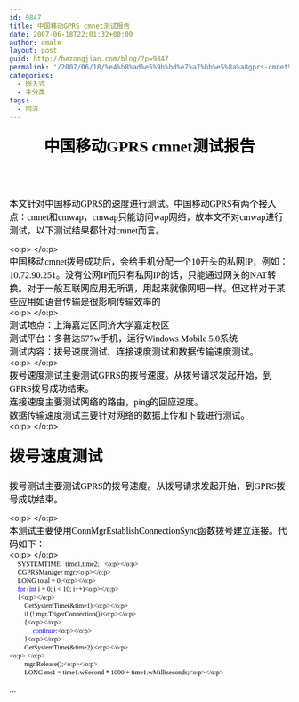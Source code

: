 ```yaml
---
id: 9847
title: 中国移动GPRS cmnet测试报告
date: 2007-06-18T22:01:32+00:00
author: omale
layout: post
guid: http://hezongjian.com/blog/?p=9847
permalink: '/2007/06/18/%e4%b8%ad%e5%9b%bd%e7%a7%bb%e5%8a%a8gprs-cmnet%e6%b5%8b%e8%af%95%e6%8a%a5%e5%91%8a/'
categories:
  - 嵌入式
  - 未分类
tags:
  - 同济
---
```

<h1 style="MARGIN: 17pt 0cm 16.5pt; TEXT-ALIGN: center" align=center><font color=#000000><span style="FONT-FAMILY: 宋体; mso-ascii-font-family: Calibri; mso-ascii-theme-font: minor-latin; mso-fareast-font-family: 宋体; mso-fareast-theme-font: minor-fareast; mso-hansi-font-family: Calibri; mso-hansi-theme-font: minor-latin">中国移动</span><span lang=EN-US><font face=Calibri>GPRS cmnet</font></span><span style="FONT-FAMILY: 宋体; mso-ascii-font-family: Calibri; mso-ascii-theme-font: minor-latin; mso-fareast-font-family: 宋体; mso-fareast-theme-font: minor-fareast; mso-hansi-font-family: Calibri; mso-hansi-theme-font: minor-latin">测试报告</span></font></h1> <p class=MsoNormal style="MARGIN: 0cm 0cm 0pt; TEXT-ALIGN: center" align=center><span lang=EN-US><?xml:namespace prefix = o ns = "urn:schemas-microsoft-com:office:office"  /><o:p><font face=Calibri color=#000000 size=3>&nbsp;</font></o:p></span></p> <p class=MsoNormal style="MARGIN: 0cm 0cm 0pt; TEXT-ALIGN: center" align=center><span lang=EN-US><o:p><font face=Calibri color=#000000 size=3>&nbsp;</font></o:p></span><font size=3><font color=#000000>

<span style="FONT-FAMILY: 宋体; mso-ascii-font-family: Calibri; mso-ascii-theme-font: minor-latin; mso-fareast-font-family: 宋体; mso-fareast-theme-font: minor-fareast; mso-hansi-font-family: Calibri; mso-hansi-theme-font: minor-latin">本文针对中国移动</span><span lang=EN-US><font face=Calibri>GPRS</font></span><span style="FONT-FAMILY: 宋体; mso-ascii-font-family: Calibri; mso-ascii-theme-font: minor-latin; mso-fareast-font-family: 宋体; mso-fareast-theme-font: minor-fareast; mso-hansi-font-family: Calibri; mso-hansi-theme-font: minor-latin">的速度进行测试。中国移动</span><span lang=EN-US><font face=Calibri>GPRS</font></span><span style="FONT-FAMILY: 宋体; mso-ascii-font-family: Calibri; mso-ascii-theme-font: minor-latin; mso-fareast-font-family: 宋体; mso-fareast-theme-font: minor-fareast; mso-hansi-font-family: Calibri; mso-hansi-theme-font: minor-latin">有两个接入点：</span><span lang=EN-US><font face=Calibri>cmnet</font></span><span style="FONT-FAMILY: 宋体; mso-ascii-font-family: Calibri; mso-ascii-theme-font: minor-latin; mso-fareast-font-family: 宋体; mso-fareast-theme-font: minor-fareast; mso-hansi-font-family: Calibri; mso-hansi-theme-font: minor-latin">和</span><span lang=EN-US><font face=Calibri>cmwap</font></span><span style="FONT-FAMILY: 宋体; mso-ascii-font-family: Calibri; mso-ascii-theme-font: minor-latin; mso-fareast-font-family: 宋体; mso-fareast-theme-font: minor-fareast; mso-hansi-font-family: Calibri; mso-hansi-theme-font: minor-latin">，</span><span lang=EN-US><font face=Calibri>cmwap</font></span><span style="FONT-FAMILY: 宋体; mso-ascii-font-family: Calibri; mso-ascii-theme-font: minor-latin; mso-fareast-font-family: 宋体; mso-fareast-theme-font: minor-fareast; mso-hansi-font-family: Calibri; mso-hansi-theme-font: minor-latin">只能访问</span><span lang=EN-US><font face=Calibri>wap</font></span><span style="FONT-FAMILY: 宋体; mso-ascii-font-family: Calibri; mso-ascii-theme-font: minor-latin; mso-fareast-font-family: 宋体; mso-fareast-theme-font: minor-fareast; mso-hansi-font-family: Calibri; mso-hansi-theme-font: minor-latin">网络，故本文不对</span><span lang=EN-US><font face=Calibri>cmwap</font></span><span style="FONT-FAMILY: 宋体; mso-ascii-font-family: Calibri; mso-ascii-theme-font: minor-latin; mso-fareast-font-family: 宋体; mso-fareast-theme-font: minor-fareast; mso-hansi-font-family: Calibri; mso-hansi-theme-font: minor-latin">进行测试，以下测试结果都针对</span><span lang=EN-US><font face=Calibri>cmnet</font></span><span style="FONT-FAMILY: 宋体; mso-ascii-font-family: Calibri; mso-ascii-theme-font: minor-latin; mso-fareast-font-family: 宋体; mso-fareast-theme-font: minor-fareast; mso-hansi-font-family: Calibri; mso-hansi-theme-font: minor-latin">而言。</span></font></font></p> <p class=MsoNormal style="MARGIN: 0cm 0cm 0pt; TEXT-ALIGN: left" align=left><span lang=EN-US><o:p><font face=Calibri color=#000000 size=3>&nbsp;</font></o:p></span></p> <p class=MsoNormal style="MARGIN: 0cm 0cm 0pt; TEXT-ALIGN: left" align=left><font size=3><font color=#000000><span style="FONT-FAMILY: 宋体; mso-ascii-font-family: Calibri; mso-ascii-theme-font: minor-latin; mso-fareast-font-family: 宋体; mso-fareast-theme-font: minor-fareast; mso-hansi-font-family: Calibri; mso-hansi-theme-font: minor-latin">中国移动</span><span lang=EN-US><font face=Calibri>cmnet</font></span><span style="FONT-FAMILY: 宋体; mso-ascii-font-family: Calibri; mso-ascii-theme-font: minor-latin; mso-fareast-font-family: 宋体; mso-fareast-theme-font: minor-fareast; mso-hansi-font-family: Calibri; mso-hansi-theme-font: minor-latin">拨号成功后，会给手机分配一个</span><span lang=EN-US><font face=Calibri>10</font></span><span style="FONT-FAMILY: 宋体; mso-ascii-font-family: Calibri; mso-ascii-theme-font: minor-latin; mso-fareast-font-family: 宋体; mso-fareast-theme-font: minor-fareast; mso-hansi-font-family: Calibri; mso-hansi-theme-font: minor-latin">开头的私网</span><span lang=EN-US><font face=Calibri>IP</font></span><span style="FONT-FAMILY: 宋体; mso-ascii-font-family: Calibri; mso-ascii-theme-font: minor-latin; mso-fareast-font-family: 宋体; mso-fareast-theme-font: minor-fareast; mso-hansi-font-family: Calibri; mso-hansi-theme-font: minor-latin">，例如：</span><span lang=EN-US><font face=Calibri>10.72.90.251</font></span><span style="FONT-FAMILY: 宋体; mso-ascii-font-family: Calibri; mso-ascii-theme-font: minor-latin; mso-fareast-font-family: 宋体; mso-fareast-theme-font: minor-fareast; mso-hansi-font-family: Calibri; mso-hansi-theme-font: minor-latin">。没有公网</span><span lang=EN-US><font face=Calibri>IP</font></span><span style="FONT-FAMILY: 宋体; mso-ascii-font-family: Calibri; mso-ascii-theme-font: minor-latin; mso-fareast-font-family: 宋体; mso-fareast-theme-font: minor-fareast; mso-hansi-font-family: Calibri; mso-hansi-theme-font: minor-latin">而只有私网</span><span lang=EN-US><font face=Calibri>IP</font></span><span style="FONT-FAMILY: 宋体; mso-ascii-font-family: Calibri; mso-ascii-theme-font: minor-latin; mso-fareast-font-family: 宋体; mso-fareast-theme-font: minor-fareast; mso-hansi-font-family: Calibri; mso-hansi-theme-font: minor-latin">的话，只能通过网关的</span><span lang=EN-US><font face=Calibri>NAT</font></span><span style="FONT-FAMILY: 宋体; mso-ascii-font-family: Calibri; mso-ascii-theme-font: minor-latin; mso-fareast-font-family: 宋体; mso-fareast-theme-font: minor-fareast; mso-hansi-font-family: Calibri; mso-hansi-theme-font: minor-latin">转换。对于一般互联网应用无所谓，用起来就像网吧一样。但这样对于某些应用如语音传输是很影响传输效率的</span></font></font></p> <p class=MsoNormal style="MARGIN: 0cm 0cm 0pt; TEXT-ALIGN: left" align=left><span lang=EN-US><o:p><font face=Calibri color=#000000 size=3>&nbsp;</font></o:p></span></p> <p class=MsoNormal style="MARGIN: 0cm 0cm 0pt; TEXT-ALIGN: left" align=left><span style="FONT-FAMILY: 宋体; mso-ascii-font-family: Calibri; mso-ascii-theme-font: minor-latin; mso-fareast-font-family: 宋体; mso-fareast-theme-font: minor-fareast; mso-hansi-font-family: Calibri; mso-hansi-theme-font: minor-latin"><font color=#000000 size=3>测试地点：上海嘉定区同济大学嘉定校区</font></span></p> <p class=MsoNormal style="MARGIN: 0cm 0cm 0pt; TEXT-ALIGN: left" align=left><font size=3><font color=#000000><span style="FONT-FAMILY: 宋体; mso-ascii-font-family: Calibri; mso-ascii-theme-font: minor-latin; mso-fareast-font-family: 宋体; mso-fareast-theme-font: minor-fareast; mso-hansi-font-family: Calibri; mso-hansi-theme-font: minor-latin">测试平台：多普达</span><span lang=EN-US><font face=Calibri>577w</font></span><span style="FONT-FAMILY: 宋体; mso-ascii-font-family: Calibri; mso-ascii-theme-font: minor-latin; mso-fareast-font-family: 宋体; mso-fareast-theme-font: minor-fareast; mso-hansi-font-family: Calibri; mso-hansi-theme-font: minor-latin">手机，运行</span><span lang=EN-US><font face=Calibri>Windows Mobile 5.0</font></span><span style="FONT-FAMILY: 宋体; mso-ascii-font-family: Calibri; mso-ascii-theme-font: minor-latin; mso-fareast-font-family: 宋体; mso-fareast-theme-font: minor-fareast; mso-hansi-font-family: Calibri; mso-hansi-theme-font: minor-latin">系统</span></font></font></p> <p class=MsoNormal style="MARGIN: 0cm 0cm 0pt; TEXT-ALIGN: left" align=left><span style="FONT-FAMILY: 宋体; mso-ascii-font-family: Calibri; mso-ascii-theme-font: minor-latin; mso-fareast-font-family: 宋体; mso-fareast-theme-font: minor-fareast; mso-hansi-font-family: Calibri; mso-hansi-theme-font: minor-latin"><font color=#000000 size=3>测试内容：拨号速度测试、连接速度测试和数据传输速度测试。</font></span></p> <p class=MsoNormal style="MARGIN: 0cm 0cm 0pt; TEXT-ALIGN: left" align=left><span lang=EN-US><o:p><font face=Calibri color=#000000 size=3>&nbsp;</font></o:p></span></p> <p class=MsoNormal style="MARGIN: 0cm 0cm 0pt; TEXT-ALIGN: left" align=left><font size=3><font color=#000000><span style="FONT-FAMILY: 宋体; mso-ascii-font-family: Calibri; mso-ascii-theme-font: minor-latin; mso-fareast-font-family: 宋体; mso-fareast-theme-font: minor-fareast; mso-hansi-font-family: Calibri; mso-hansi-theme-font: minor-latin">拨号速度测试主要测试</span><span lang=EN-US><font face=Calibri>GPRS</font></span><span style="FONT-FAMILY: 宋体; mso-ascii-font-family: Calibri; mso-ascii-theme-font: minor-latin; mso-fareast-font-family: 宋体; mso-fareast-theme-font: minor-fareast; mso-hansi-font-family: Calibri; mso-hansi-theme-font: minor-latin">的拨号速度。从拨号请求发起开始，到</span><span lang=EN-US><font face=Calibri>GPRS</font></span><span style="FONT-FAMILY: 宋体; mso-ascii-font-family: Calibri; mso-ascii-theme-font: minor-latin; mso-fareast-font-family: 宋体; mso-fareast-theme-font: minor-fareast; mso-hansi-font-family: Calibri; mso-hansi-theme-font: minor-latin">拨号成功结束。</span></font></font></p> <p class=MsoNormal style="MARGIN: 0cm 0cm 0pt; TEXT-ALIGN: left" align=left><font size=3><font color=#000000><span style="FONT-FAMILY: 宋体; mso-ascii-font-family: Calibri; mso-ascii-theme-font: minor-latin; mso-fareast-font-family: 宋体; mso-fareast-theme-font: minor-fareast; mso-hansi-font-family: Calibri; mso-hansi-theme-font: minor-latin">连接速度主要测试网络的路由，</span><span lang=EN-US><font face=Calibri>ping</font></span><span style="FONT-FAMILY: 宋体; mso-ascii-font-family: Calibri; mso-ascii-theme-font: minor-latin; mso-fareast-font-family: 宋体; mso-fareast-theme-font: minor-fareast; mso-hansi-font-family: Calibri; mso-hansi-theme-font: minor-latin">的回应速度。</span></font></font></p> <p class=MsoNormal style="MARGIN: 0cm 0cm 0pt; TEXT-ALIGN: left" align=left><span style="FONT-FAMILY: 宋体; mso-ascii-font-family: Calibri; mso-ascii-theme-font: minor-latin; mso-fareast-font-family: 宋体; mso-fareast-theme-font: minor-fareast; mso-hansi-font-family: Calibri; mso-hansi-theme-font: minor-latin"><font color=#000000 size=3>数据传输速度测试主要针对网络的数据上传和下载进行测试。</font></span></p> <p class=MsoNormal style="MARGIN: 0cm 0cm 0pt; TEXT-ALIGN: left" align=left><span lang=EN-US><o:p><font face=Calibri color=#000000 size=3>&nbsp;</font></o:p></span></p> 

<h1 style="MARGIN: 17pt 0cm 16.5pt">
  <span style="FONT-FAMILY: 宋体; mso-ascii-font-family: Calibri; mso-ascii-theme-font: minor-latin; mso-fareast-font-family: 宋体; mso-fareast-theme-font: minor-fareast; mso-hansi-font-family: Calibri; mso-hansi-theme-font: minor-latin"><font color=#000000>拨号速度测试</font></span>
</h1><p class=MsoNormal style="MARGIN: 0cm 0cm 0pt; TEXT-ALIGN: left" align=left><font size=3><font color=#000000>

<span style="FONT-FAMILY: 宋体; mso-ascii-font-family: Calibri; mso-ascii-theme-font: minor-latin; mso-fareast-font-family: 宋体; mso-fareast-theme-font: minor-fareast; mso-hansi-font-family: Calibri; mso-hansi-theme-font: minor-latin">拨号测试主要测试</span><span lang=EN-US><font face=Calibri>GPRS</font></span><span style="FONT-FAMILY: 宋体; mso-ascii-font-family: Calibri; mso-ascii-theme-font: minor-latin; mso-fareast-font-family: 宋体; mso-fareast-theme-font: minor-fareast; mso-hansi-font-family: Calibri; mso-hansi-theme-font: minor-latin">的拨号速度。从拨号请求发起开始，到</span><span lang=EN-US><font face=Calibri>GPRS</font></span><span style="FONT-FAMILY: 宋体; mso-ascii-font-family: Calibri; mso-ascii-theme-font: minor-latin; mso-fareast-font-family: 宋体; mso-fareast-theme-font: minor-fareast; mso-hansi-font-family: Calibri; mso-hansi-theme-font: minor-latin">拨号成功结束。</span></font></font></p> <p class=MsoNormal style="MARGIN: 0cm 0cm 0pt; TEXT-ALIGN: left" align=left><span lang=EN-US><o:p><font face=Calibri color=#000000 size=3>&nbsp;</font></o:p></span></p> <p class=MsoNormal style="MARGIN: 0cm 0cm 0pt; TEXT-ALIGN: left" align=left><font size=3><font color=#000000><span style="FONT-FAMILY: 宋体; mso-ascii-font-family: Calibri; mso-ascii-theme-font: minor-latin; mso-fareast-font-family: 宋体; mso-fareast-theme-font: minor-fareast; mso-hansi-font-family: Calibri; mso-hansi-theme-font: minor-latin">本测试主要使用</span><span lang=EN-US><font face=Calibri>ConnMgrEstablishConnectionSync</font></span><span style="FONT-FAMILY: 宋体; mso-ascii-font-family: Calibri; mso-ascii-theme-font: minor-latin; mso-fareast-font-family: 宋体; mso-fareast-theme-font: minor-fareast; mso-hansi-font-family: Calibri; mso-hansi-theme-font: minor-latin">函数拨号建立连接。代码如下：</span></font></font></p> <p class=MsoNormal style="MARGIN: 0cm 0cm 0pt; TEXT-ALIGN: left" align=left><span lang=EN-US><o:p><font face=Calibri color=#000000 size=3>&nbsp;</font></o:p></span></p> <p class=MsoNormal style="MARGIN: 0cm 0cm 0pt; TEXT-ALIGN: left; mso-layout-grid-align: none" align=left><span lang=EN-US style="FONT-SIZE: 9pt; FONT-FAMILY: 新宋体; mso-hansi-font-family: 'Times New Roman'; mso-bidi-font-family: 'Times New Roman'; mso-font-kerning: 0pt; mso-no-proof: yes"><font color=#000000><span style="mso-tab-count: 1">&nbsp;&nbsp;&nbsp;&nbsp; </span>SYSTEMTIME<span style="mso-spacerun: yes">&nbsp;&nbsp; </span>time1,time2;<span style="mso-spacerun: yes">&nbsp;&nbsp; </span><o:p></o:p></font></span></p> <p class=MsoNormal style="MARGIN: 0cm 0cm 0pt; TEXT-ALIGN: left; mso-layout-grid-align: none" align=left><span lang=EN-US style="FONT-SIZE: 9pt; FONT-FAMILY: 新宋体; mso-hansi-font-family: 'Times New Roman'; mso-bidi-font-family: 'Times New Roman'; mso-font-kerning: 0pt; mso-no-proof: yes"><font color=#000000><span style="mso-tab-count: 1">&nbsp;&nbsp;&nbsp;&nbsp; </span>CGPRSManager mgr;<o:p></o:p></font></span></p> <p class=MsoNormal style="MARGIN: 0cm 0cm 0pt; TEXT-ALIGN: left; mso-layout-grid-align: none" align=left><span lang=EN-US style="FONT-SIZE: 9pt; FONT-FAMILY: 新宋体; mso-hansi-font-family: 'Times New Roman'; mso-bidi-font-family: 'Times New Roman'; mso-font-kerning: 0pt; mso-no-proof: yes"><font color=#000000><span style="mso-tab-count: 1">&nbsp;&nbsp;&nbsp;&nbsp; </span>LONG total = 0;<o:p></o:p></font></span></p> <p class=MsoNormal style="MARGIN: 0cm 0cm 0pt; TEXT-ALIGN: left; mso-layout-grid-align: none" align=left><span lang=EN-US style="FONT-SIZE: 9pt; FONT-FAMILY: 新宋体; mso-hansi-font-family: 'Times New Roman'; mso-bidi-font-family: 'Times New Roman'; mso-font-kerning: 0pt; mso-no-proof: yes"><span style="mso-tab-count: 1"><font color=#000000>&nbsp;&nbsp;&nbsp;&nbsp; </font></span><span style="COLOR: blue">for</span><font color=#000000> (</font><span style="COLOR: blue">int</span><font color=#000000> i = 0; i < 10; i++)<o:p></o:p></font></span></p> <p class=MsoNormal style="MARGIN: 0cm 0cm 0pt; TEXT-ALIGN: left; mso-layout-grid-align: none" align=left><span lang=EN-US style="FONT-SIZE: 9pt; FONT-FAMILY: 新宋体; mso-hansi-font-family: 'Times New Roman'; mso-bidi-font-family: 'Times New Roman'; mso-font-kerning: 0pt; mso-no-proof: yes"><font color=#000000><span style="mso-tab-count: 1">&nbsp;&nbsp;&nbsp;&nbsp; </span>{<o:p></o:p></font></span></p> <p class=MsoNormal style="MARGIN: 0cm 0cm 0pt; TEXT-ALIGN: left; mso-layout-grid-align: none" align=left><span lang=EN-US style="FONT-SIZE: 9pt; FONT-FAMILY: 新宋体; mso-hansi-font-family: 'Times New Roman'; mso-bidi-font-family: 'Times New Roman'; mso-font-kerning: 0pt; mso-no-proof: yes"><font color=#000000><span style="mso-tab-count: 2">&nbsp;&nbsp;&nbsp;&nbsp;&nbsp;&nbsp;&nbsp;&nbsp; </span>GetSystemTime(&time1);<o:p></o:p></font></span></p> <p class=MsoNormal style="MARGIN: 0cm 0cm 0pt; TEXT-ALIGN: left; mso-layout-grid-align: none" align=left><span lang=EN-US style="FONT-SIZE: 9pt; FONT-FAMILY: 新宋体; mso-hansi-font-family: 'Times New Roman'; mso-bidi-font-family: 'Times New Roman'; mso-font-kerning: 0pt; mso-no-proof: yes"><span style="mso-tab-count: 2"><font color=#000000>&nbsp;&nbsp;&nbsp;&nbsp;&nbsp;&nbsp;&nbsp;&nbsp; </font></span><span style="COLOR: blue">if</span><font color=#000000> (! mgr.TrigerConnection())<o:p></o:p></font></span></p> <p class=MsoNormal style="MARGIN: 0cm 0cm 0pt; TEXT-ALIGN: left; mso-layout-grid-align: none" align=left><span lang=EN-US style="FONT-SIZE: 9pt; FONT-FAMILY: 新宋体; mso-hansi-font-family: 'Times New Roman'; mso-bidi-font-family: 'Times New Roman'; mso-font-kerning: 0pt; mso-no-proof: yes"><font color=#000000><span style="mso-tab-count: 2">&nbsp;&nbsp;&nbsp;&nbsp;&nbsp;&nbsp;&nbsp;&nbsp; </span>{<o:p></o:p></font></span></p> <p class=MsoNormal style="MARGIN: 0cm 0cm 0pt; TEXT-ALIGN: left; mso-layout-grid-align: none" align=left><span lang=EN-US style="FONT-SIZE: 9pt; FONT-FAMILY: 新宋体; mso-hansi-font-family: 'Times New Roman'; mso-bidi-font-family: 'Times New Roman'; mso-font-kerning: 0pt; mso-no-proof: yes"><span style="mso-tab-count: 3"><font color=#000000>&nbsp;&nbsp;&nbsp;&nbsp;&nbsp;&nbsp;&nbsp;&nbsp;&nbsp;&nbsp;&nbsp;&nbsp;&nbsp; </font></span><span style="COLOR: blue">continue</span><font color=#000000>;<o:p></o:p></font></span></p> <p class=MsoNormal style="MARGIN: 0cm 0cm 0pt; TEXT-ALIGN: left; mso-layout-grid-align: none" align=left><span lang=EN-US style="FONT-SIZE: 9pt; FONT-FAMILY: 新宋体; mso-hansi-font-family: 'Times New Roman'; mso-bidi-font-family: 'Times New Roman'; mso-font-kerning: 0pt; mso-no-proof: yes"><font color=#000000><span style="mso-tab-count: 2">&nbsp;&nbsp;&nbsp;&nbsp;&nbsp;&nbsp;&nbsp;&nbsp; </span>}<o:p></o:p></font></span></p> <p class=MsoNormal style="MARGIN: 0cm 0cm 0pt; TEXT-ALIGN: left; mso-layout-grid-align: none" align=left><span lang=EN-US style="FONT-SIZE: 9pt; FONT-FAMILY: 新宋体; mso-hansi-font-family: 'Times New Roman'; mso-bidi-font-family: 'Times New Roman'; mso-font-kerning: 0pt; mso-no-proof: yes"><font color=#000000><span style="mso-tab-count: 2">&nbsp;&nbsp;&nbsp;&nbsp;&nbsp;&nbsp;&nbsp;&nbsp; </span>GetSystemTime(&time2);<o:p></o:p></font></span></p> <p class=MsoNormal style="MARGIN: 0cm 0cm 0pt; TEXT-ALIGN: left; mso-layout-grid-align: none" align=left><span lang=EN-US style="FONT-SIZE: 9pt; FONT-FAMILY: 新宋体; mso-hansi-font-family: 'Times New Roman'; mso-bidi-font-family: 'Times New Roman'; mso-font-kerning: 0pt; mso-no-proof: yes"><o:p><font color=#000000>&nbsp;</font></o:p></span></p> <p class=MsoNormal style="MARGIN: 0cm 0cm 0pt; TEXT-ALIGN: left; mso-layout-grid-align: none" align=left><span lang=EN-US style="FONT-SIZE: 9pt; FONT-FAMILY: 新宋体; mso-hansi-font-family: 'Times New Roman'; mso-bidi-font-family: 'Times New Roman'; mso-font-kerning: 0pt; mso-no-proof: yes"><font color=#000000><span style="mso-tab-count: 2">&nbsp;&nbsp;&nbsp;&nbsp;&nbsp;&nbsp;&nbsp;&nbsp; </span>mgr.Release();<o:p></o:p></font></span></p> <p class=MsoNormal style="MARGIN: 0cm 0cm 0pt; TEXT-ALIGN: left; mso-layout-grid-align: none" align=left><span lang=EN-US style="FONT-SIZE: 9pt; FONT-FAMILY: 新宋体; mso-hansi-font-family: 'Times New Roman'; mso-bidi-font-family: 'Times New Roman'; mso-font-kerning: 0pt; mso-no-proof: yes"><font color=#000000><span style="mso-tab-count: 2">&nbsp;&nbsp;&nbsp;&nbsp;&nbsp;&nbsp;&nbsp;&nbsp; </span>LONG ms1 = time1.wSecond * 1000 + time1.wMilliseconds;<o:p></o:p></font></span></p> 

&#8230;
